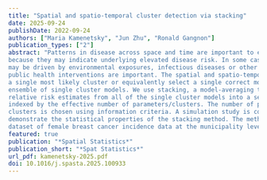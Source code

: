 ```yaml
---
title: "Spatial and spatio-temporal cluster detection via stacking"
date: 2025-09-24
publishDate: 2022-09-24
authors: ["Maria Kamenetsky", "Jun Zhu", "Ronald Gangnon"]
publication_types: ["2"]
abstract: "Patterns in disease across space and time are important to epidemiologists and health professionals
because they may indicate underlying elevated disease risk. In some cases, elevated risk
may be driven by environmental exposures, infectious diseases or other factors where timely
public health interventions are important. The spatial and spatio-temporal scan statistics identify
a single most likely cluster or equivalently select a single correct model. We instead consider an
ensemble of single cluster models. We use stacking, a model-averaging technique, to combine
relative risk estimates from all of the single cluster models into a sequence of meta-models
indexed by the effective number of parameters/clusters. The number of parameters/spatiotemporal
clusters is chosen using information criteria. A simulation study is conducted to
demonstrate the statistical properties of the stacking method. The method is illustrated using a
dataset of female breast cancer incidence data at the municipality level in Japan."
featured: true
publication: "*Spatial Statistics*"
publication_short: "*Spat Statistics*"
url_pdf: kamenetsky-2025.pdf
doi: 10.1016/j.spasta.2025.100933
---
```


